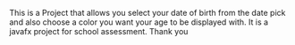 This is a Project that allows you select your date of birth from the date pick and also choose a color you want your age to be displayed with.
It is a javafx project for school assessment. Thank you
